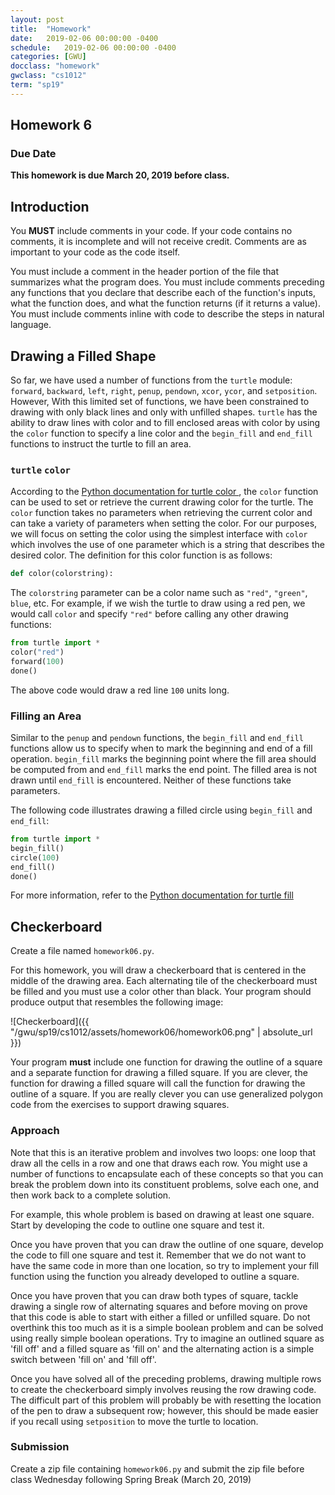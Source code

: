 ```yaml
---
layout: post
title:  "Homework"
date:   2019-02-06 00:00:00 -0400
schedule:   2019-02-06 00:00:00 -0400
categories: [GWU]
docclass: "homework"
gwclass: "cs1012"
term: "sp19"
---
```

<head>
  <link href="/css/syntax.css" rel="stylesheet">
</head>

## Homework 6

### Due Date
**This homework is due March 20, 2019 before class.**

## Introduction
You **MUST** include comments in your code.  If your code contains no comments, it is incomplete and will not receive credit.  Comments are as important to your code as the code itself.

You must include a comment in the header portion of the file that summarizes what the program does.  You must include comments preceding any functions that you declare that describe each of the function's inputs, what the function does, and what the function returns (if it returns a value).  You must include comments inline with code to describe the steps in natural language.

## Drawing a Filled Shape

So far, we have used a number of functions from the ```turtle``` module: ```forward```, ```backward```, ```left```, ```right```, ```penup```, ```pendown```, ```xcor```, ```ycor```, and ```setposition```.  However, With this limited set of functions, we have been constrained to drawing with only black lines and only with unfilled shapes.  ```turtle``` has the ability to draw lines with color and to fill enclosed areas with color by using the ```color``` function to specify a line color and the ```begin_fill``` and ```end_fill``` functions to instruct the turtle to fill an area.

### ```turtle``` ```color```
According to the [Python documentation for turtle color ](https://docs.python.org/3.7/library/turtle.html?highlight=turtle#turtle.color), the ```color``` function can be used to set or retrieve the current drawing color for the turtle.  The ```color``` function takes no parameters when retrieving the current color and can take a variety of parameters when setting the color.  For our purposes, we will focus on setting the color using the simplest interface with ```color``` which involves the use of one parameter which is a string that describes the desired color.  The definition for this color function is as follows:

```python
def color(colorstring):
```
The ```colorstring``` parameter can be a color name such as ```"red"```, ```"green"```, ```blue```, etc.  For example, if we wish the turtle to draw using a red pen, we would call ```color``` and specify ```"red"``` before calling any other drawing functions:

```python
from turtle import *
color("red")
forward(100)
done()
```

The above code would draw a red line ```100``` units long.

### Filling an Area
Similar to the ```penup``` and ```pendown``` functions, the ```begin_fill``` and ```end_fill``` functions allow us to specify when to mark the beginning and end of a fill operation.  ```begin_fill``` marks the beginning point where the fill area should be computed from and ```end_fill``` marks the end point.  The filled area is not drawn until ```end_fill``` is encountered.  Neither of these functions take parameters.

The following code illustrates drawing a filled circle using ```begin_fill``` and ```end_fill```:

```python
from turtle import *
begin_fill()
circle(100)
end_fill()
done()
```

For more information, refer to the [Python documentation for turtle fill](https://docs.python.org/3.7/library/turtle.html?highlight=turtle#turtle.begin_fill)

## Checkerboard

Create a file named ```homework06.py```.

For this homework, you will draw a checkerboard that is centered in the middle of the drawing area.  Each alternating tile of the checkerboard must be filled and you must use a color other than black.  Your program should produce output that resembles the following image:

![Checkerboard]({{ "/gwu/sp19/cs1012/assets/homework06/homework06.png" | absolute_url }})

Your program **must** include one function for drawing the outline of a square and a separate function for drawing a filled square.  If you are clever, the function for drawing a filled square will call the function for drawing the outline of a square.  If you are really clever you can use generalized polygon code from the exercises to support drawing squares.

### Approach

Note that this is an iterative problem and involves two loops: one loop that draw all the cells in a row and one that draws each row.  You might use a number of functions to encapsulate each of these concepts so that you can break the problem down into its constituent problems, solve each one, and then work back to a complete solution.  

For example, this whole problem is based on drawing at least one square.  Start by developing the code to outline one square and test it.  

Once you have proven that you can draw the outline of one square, develop the code to fill one square and test it.  Remember that we do not want to have the same code in more than one location, so try to implement your fill function using the function you already developed to outline a square.  

Once you have proven that you can draw both types of square, tackle drawing a single row of alternating squares and before moving on prove that this code is able to start with either a filled or unfilled square.  Do not overthink this too much as it is a simple boolean problem and can be solved using really simple boolean operations.  Try to imagine an outlined square as 'fill off' and a filled square as 'fill on' and the alternating action is a simple switch between 'fill on' and 'fill off'.

Once you have solved all of the preceding problems, drawing multiple rows to create the checkerboard simply involves reusing the row drawing code.  The difficult part of this problem will probably be with resetting the location of the pen to draw a subsequent row; however, this should be made easier if you recall using ```setposition``` to move the turtle to location.

### Submission

Create a zip file containing ```homework06.py``` and submit the zip file before class Wednesday following Spring Break (March 20, 2019)  
